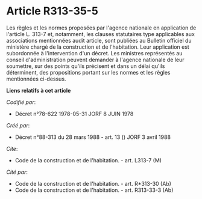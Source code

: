 # Article R313-35-5

Les règles et les normes proposées par l'agence nationale en application de l'article L. 313-7 et, notamment, les clauses
statutaires type applicables aux associations mentionnées audit article, sont publiées au Bulletin officiel du ministère
chargé de la construction et de l'habitation. Leur application est subordonnée à l'intervention d'un décret. Les ministres
représentés au conseil d'administration peuvent demander à l'agence nationale de leur soumettre, sur des points qu'ils
précisent et dans un délai qu'ils déterminent, des propositions portant sur les normes et les règles mentionnées ci-dessus.

**Liens relatifs à cet article**

_Codifié par_:

  - Décret n°78-622 1978-05-31 JORF 8 JUIN 1978

_Créé par_:

  - Décret n°88-313 du 28 mars 1988 - art. 13 () JORF 3 avril 1988

_Cite_:

  - Code de la construction et de l'habitation. - art. L313-7 (M)

_Cité par_:

  - Code de la construction et de l'habitation. - art. R*313-30 (Ab)
  - Code de la construction et de l'habitation. - art. R313-33-3 (Ab)
